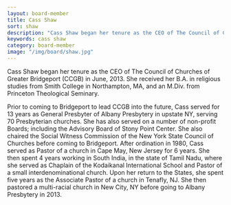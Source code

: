 ```yaml
---
layout: board-member
title: Cass Shaw
sort: shaw
description: "Cass Shaw began her tenure as the CEO of The Council of Churches of Greater Bridgeport (CCGB) in June, 2013."
keywords: cass shaw
category: board-member
image: "/img/board/shaw.jpg"
---
```


Cass Shaw began her tenure as the CEO of The Council of Churches of Greater Bridgeport (CCGB) in June, 2013. She received her B.A. in religious studies from Smith College in Northampton, MA, and an M.Div. from Princeton Theological Seminary.

Prior to coming to Bridgeport to lead CCGB into the future, Cass served for 13 years as General Presbyter of Albany Presbytery in upstate NY, serving 70 Presbyterian churches. She has also served on a number of non-profit Boards; including the Advisory Board of Stony Point Center. She also chaired the Social Witness Commission of the New York State Council of Churches before coming to Bridgeport. After ordination in 1980, Cass served as Pastor of a church in Cape May, New Jersey for 6 years. She then spent 4 years working in South India, in the state of Tamil Nadu, where she served as Chaplain of the Kodaikanal International School and Pastor of a small interdenominational church. Upon her return to the States, she spent five years as the Associate Pastor of a church in Tenafly, NJ. She then pastored a multi-racial church in New City, NY before going to Albany Presbytery in 2013.
